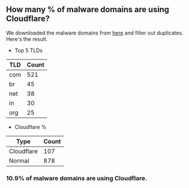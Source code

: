 ## How many % of malware domains are using Cloudflare?


We downloaded the malware domains from [here](https://urlhaus.abuse.ch) and filter out duplicates.
Here's the result.


[//]: # (start replacement)


- Top 5 TLDs

| TLD | Count |
| --- | --- |
| com | 521 |
| br | 45 |
| net | 38 |
| in | 30 |
| org | 25 |


- Cloudflare %

| Type | Count |
| --- | --- |
| Cloudflare | 107 |
| Normal | 878 |


### 10.9% of malware domains are using Cloudflare.